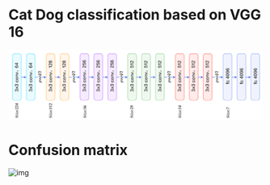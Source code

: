 # Cat Dog classification based on VGG 16

![img](src/arch.png)

# Confusion matrix

![img](src/cm.pmg)